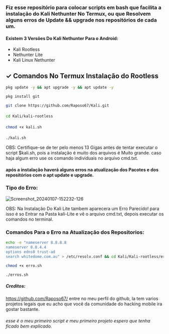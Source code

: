 ### Fiz esse repositório para colocar scripts em bash que facilita a instalação do Kali Nethunter No Termux, ou que Resolvem alguns erros de Update && upgrade nos repositórios de cada um.
#### Existem 3 Versões Do Kali Nethunter Para o Android:
+ Kali Rootless
+ Nethunter Lite
+ Kali Linux Nethunter
## ✓ Comandos No Termux Instalação do Rootless

```bash
pkg update -y && apt upgrade -y && apt update -y
```
```bash
pkg install git
```

```bash
git clone https://github.com/Raposo67/Kali.git
```
####
```bash
cd Kali/kali-rootless
```
####
```bash
chmod +x kali.sh
```
####
```bash
./kali.sh
```
OBS: Certifique-se de ter pelo menos 13 Gigas antes de tentar executar o script $kali.sh, pois a instalação é muito dos arquivos é Muito grande. caso haja algum erro use os comando individuais no arquivo cmd.txt.

#### após a instalação haverá alguns erros na atualização dos Pacotes e dos repositórios com o apt update e upgrade.
### Tipo do Erro:
![Screenshot_20240107-152232-126](https://github.com/Raposo67/Kali/assets/114825370/52e819f0-77f6-4053-80bd-a0147a7aea08)

OBS: Na Instalação Do Kali Lite tambem aparecera um Erro Parecido!
para isso é so Entrar na Pasta kali-Lite e vê o arquivo cmd.txt, depois executar os comandos no terminal.

### Comandos Para o Erro na Atualização dos Repositorios:
```bash
echo -e "nameserver 8.8.8.8
nameserver 8.8.4.4
options edns0 trust-ad
search whitedome.com.au" > /etc/resolv.conf && cd Kali/Kali-rootless/erros
```
```bash
chmod +x erro.sh
```
```bash
./erros.sh
```
##### Creditos:
https://github.com/Raposo67/ 
entre no meu perfil do github, la tem varios projetos legais que eu acho que você da comunidade do hacking mobile ira gostar bastante.
###### esse é o meu primeiro script e meu primeiro projeto espero que tenha ficado bem explicado.
